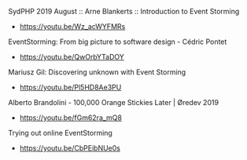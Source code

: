 SydPHP 2019 August :: Arne Blankerts :: Introduction to Event Storming
* https://youtu.be/Wz_acWYFMRs

EventStorming: From big picture to software design - Cédric Pontet
* https://youtu.be/QwOrbYTaDOY

Mariusz Gil: Discovering unknown with Event Storming
* https://youtu.be/Pl5HD8Ae3PU

Alberto Brandolini - 100,000 Orange Stickies Later | Øredev 2019
* https://youtu.be/fGm62ra_mQ8

Trying out online EventStorming
* https://youtu.be/CbPEibNUe0s
